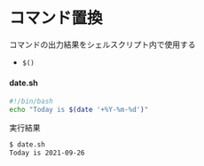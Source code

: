 # コマンド置換

コマンドの出力結果をシェルスクリプト内で使用する

- `$()`

#### date.sh

```bash
#!/bin/bash
echo "Today is $(date '+%Y-%m-%d')"
```

実行結果

```bash
$ date.sh
Today is 2021-09-26
```